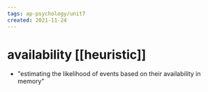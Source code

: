 ```yaml
---
tags: ap-psychology/unit7 
created: 2021-11-24
---
```


# availability [[heuristic]]

- "estimating the likelihood of events based on their availability in memory" 
